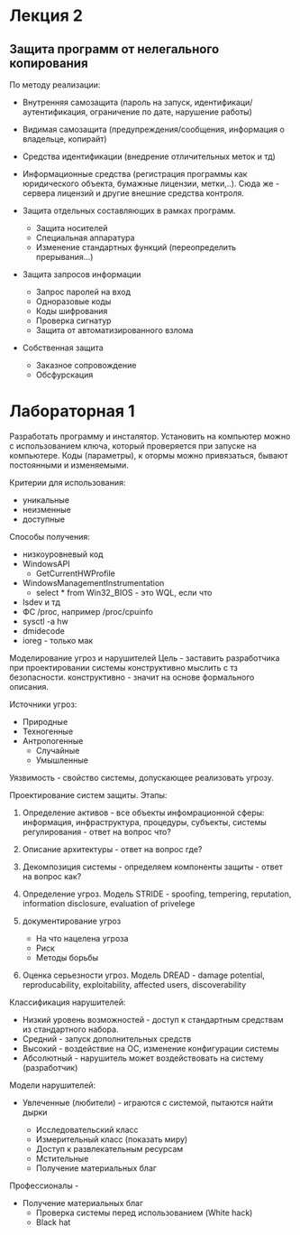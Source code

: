 # Лекция 2

## Защита программ от нелегального копирования
По методу реализации:

- Внутренняя самозащита (пароль на запуск, идентификаци/аутентификация, ограничение по дате, нарушение работы)
- Видимая самозащита (предупреждения/сообщения, информация о владельце, копирайт)
- Средства идентификации (внедрение отличительных меток и тд)
- Информационные средства (регистрация программы как юридического объекта, бумажные лицензии, метки,..). Сюда же - сервера лицензий и другие внешние средства контроля.
- Защита отдельных составляющих в рамках программ.
  - Защита носителей
  - Специальная аппаратура
  - Изменение стандартных функций (переопределить прерывания...)


- Защита запросов информации

  - Запрос паролей на вход
  - Одноразовые коды
  - Коды шифрования
  - Проверка сигнатур
  - Защита от автоматизированного взлома


- Собственная защита

  - Заказное сопровождение
  - Обсфурскация

# Лабораторная 1
Разработать программу и инсталятор. Установить на компьютер можно с использованием ключа, который проверяется при запуске на компьютере.
Коды (параметры), к отормы можно привязаться, бывают постоянными и изменяемыми.

Критерии для использования:
- уникальные
- неизменные
- доступные

Способы получения:

- низкоуровневый код
- WindowsAPI
  - GetCurrentHWProfile
- WindowsManagementInstrumentation
  - select * from Win32_BIOS - это WQL, если что
- lsdev и тд
- ФС /proc, например /proc/cpuinfo
- sysctl -a hw
- dmidecode
- ioreg - только мак


Моделирование угроз и нарушителей
Цель - заставить разработчика при проектировании системы конструктивно мыслить с тз безопасности.
конструктивно - значит на основе формального описания.

Источники угроз:
- Природные
- Техногенные
- Антропогенные
  - Случайные
  - Умышленные

Уязвимость - свойство системы, допускающее реализовать угрозу.

Проектирование систем защиты. Этапы:

1. Определение активов - все объекты инфомрационной сферы: информация, инфраструктура, процедуры, субъекты, системы регулирования - ответ на вопрос что?

2. Описание архитектуры - ответ на вопрос где?

3. Декомпозиция системы - определяем компоненты защиты - ответ на вопрос как?

4. Определение угроз. Модель STRIDE - spoofing, tempering, reputation, information disclosure, evaluation of privelege
5. документирование угроз
   - На что нацелена угроза
   - Риск
   - Методы борьбы

6. Оценка серьезности угроз. Модель DREAD - damage potential, reproducability, exploitability, affected users, discoverability

Классификация нарушителей:

- Низкий уровень возможностей - доступ к стандартным средствам из стандартного набора.
- Средний - запуск дополнительных средств
- Высокий - воздействие на ОС, изменение конфигурации системы
- Абсолютный - нарушитель может воздействовать на систему (разработчик)

Модели нарушителей:

- Увлеченные (любители) - играются с системой, пытаются найти дырки

  - Исследовательский класс
  - Измерительный класс (показать миру)
  - Доступ к развлекательным ресурсам
  - Мстительные
  - Получение материальных благ

Профессионалы -
  - Получение материальных благ
      - Проверка системы перед использованием (White hack)
      - Black hat




